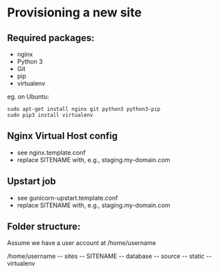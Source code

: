 Provisioning a new site
=======================

## Required packages:

* nginx
* Python 3
* Git
* pip
* virtualenv

eg. on Ubuntu:

	sudo apt-get install nginx git python3 python3-pip
	sudo pip3 install virtualenv

## Nginx Virtual Host config

* see nginx.template.conf
* replace SITENAME with, e.g., staging.my-domain.com

## Upstart job

* see gunicorn-upstart.template.conf
* replace SITENAME with, e.g., staging.my-domain.com

## Folder structure:
Assume we have a user account at /home/username

/home/username
-- sites
   -- SITENAME
      -- database
      -- source
      -- static
      -- virtualenv